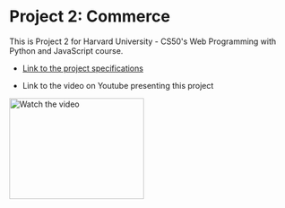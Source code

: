 # Project 2: Commerce
This is Project 2 for Harvard University - CS50's Web Programming with Python and JavaScript course.

- [Link to the project specifications](https://cs50.harvard.edu/web/2020/projects/2/commerce/) 

- Link to the video on Youtube presenting this project

<a href="https://www.youtube.com/watch?v=1V1PQeOOIMY" target="_blank">
 <img src="https://img.youtube.com/vi/1V1PQeOOIMY/hqdefault.jpg" alt="Watch the video" width="240" height="180"/>
</a>